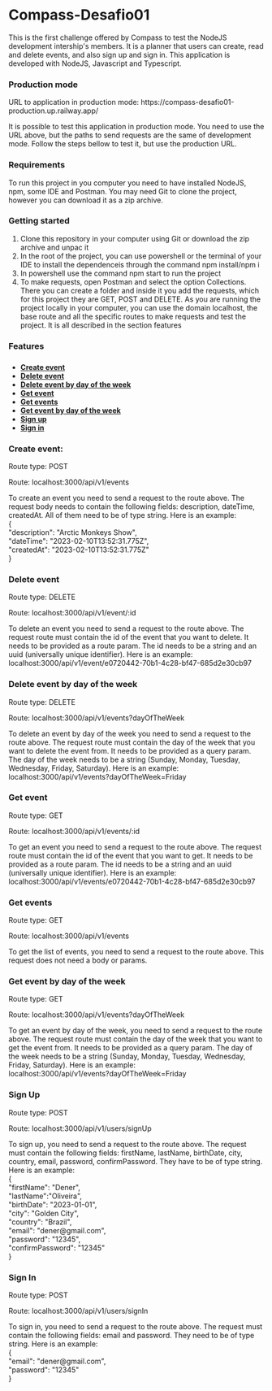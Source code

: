 <h1>Compass-Desafio01</h1>
<p>This is the first challenge offered by Compass to test the NodeJS development intership's members. It is a planner that users can create, read and delete events,
and also sign up and sign in. This application is developed with NodeJS, Javascript and Typescript.</p>

<h3>Production mode</h3>
<p>URL to application in production mode: https://compass-desafio01-production.up.railway.app/</p>
<p>It is possible to test this application in production mode. You need to use the URL above, but the paths to send requests are the same of development mode.
Follow the steps bellow to test it, but use the production URL.
</p>

<h3>Requirements</h3>
<p>To run this project in you computer you need to have installed NodeJS, npm, some IDE and Postman. You may need
  Git to clone the project, however you can download it as a zip archive.
</p>

<h3>Getting started</h3>
  <ol>
    <li>Clone this repository in your computer using Git or download the zip archive and unpac it</li>
    <li>In the root of the project, you can use powershell or the terminal of your IDE to install the dependenceis
      through the command npm install/npm i
    </li>
    <li>In powershell use the command npm start to run the project</li>
    <li>To make requests, open Postman and select the option Collections. There you can create a folder and inside
      it you add the requests, which for this project they are GET, POST and DELETE. As you are running the project 
      locally in your computer, you can use the domain localhost, the base route and all the specific routes to make 
      requests and test the project. It is all described in the section features
    </li>
  </ol>

<h3>Features<h3>

<h4>
  <ul>
    <li><a href="#createEvent">Create event</a></li>
    <li><a href="#deleteEvent">Delete event</a></li>
    <li><a href="#deleteEventByDayOfTheWeek">Delete event by day of the week</a></li>
    <li><a href="#getEvent">Get event</a></li>
    <li><a href="#getEvents">Get events</a></li>
    <li><a href="#getEventByDayOfTheWeek">Get event by day of the week</a></li>
    <li><a href="#signUp">Sign up</a></li>
    <li><a href="#signIn">Sign in</a></li>
   </ul>
</h4>

<p id="createEvent">
  <h3>Create event:</h3>
  <p>Route type: POST</p>
  <p>Route: localhost:3000/api/v1/events</p>
  To create an event you need to send a request to the route above. The request body needs to contain the following
  fields: description, dateTime, createdAt. All of them need to be of type string. Here is an example:</br>
  { </br>
    "description": "Arctic Monkeys Show", </br>
    "dateTime": "2023-02-10T13:52:31.775Z", </br>
    "createdAt": "2023-02-10T13:52:31.775Z" </br>
  } </br>
</p>

<p id="deleteEvent">
  <h3>Delete event</h3>
  <p>Route type: DELETE</p>
  <p>Route: localhost:3000/api/v1/event/:id</p>
  To delete an event you need to send a request to the route above. The request route must contain the id of the 
  event that you want to delete. It needs to be provided as a route param. The id needs to be a string and an uuid 
  (universally unique identifier). Here is an example:</br>
  localhost:3000/api/v1/event/e0720442-70b1-4c28-bf47-685d2e30cb97</br>
</p>

<p id="deleteEventByDayOfTheWeek">
  <h3>Delete event by day of the week</h3>
  <p>Route type: DELETE</p>
  <p>Route: localhost:3000/api/v1/events?dayOfTheWeek</p>
  To delete an event by day of the week you need to send a request to the route above. The request route must contain
  the day of the week that you want to delete the event from. It needs to be provided as a query param. The day of 
  the week needs to be a string (Sunday, Monday, Tuesday, Wednesday, Friday, Saturday). Here is an example:</br>
  localhost:3000/api/v1/events?dayOfTheWeek=Friday</br>
</p>

<p id="getEvent">
  <h3>Get event</h3>
  <p>Route type: GET</p>
  <p>Route: localhost:3000/api/v1/events/:id</p>
  To get an event you need to send a request to the route above. The request route must contain the id of the 
  event that you want to get. It needs to be provided as a route param. The id needs to be a string and an uuid 
  (universally unique identifier). Here is an example:</br>
  localhost:3000/api/v1/events/e0720442-70b1-4c28-bf47-685d2e30cb97</br>
</p>

<p id="getEvents">
  <h3>Get events</h3>
  <p>Route type: GET</p>
  <p>Route: localhost:3000/api/v1/events</p>
  To get the list of events, you need to send a request to the route above. This request does not need a body or 
  params.
</p>

<p id="getEventByDayOfTheWeek">
  <h3>Get event by day of the week</h3>
  <p>Route type: GET</p>
  <p>Route: localhost:3000/api/v1/events?dayOfTheWeek</p>
  To get an event by day of the week, you need to send a request to the route above. The request route must contain
  the day of the week that you want to get the event from. It needs to be provided as a query param. The day of 
  the week needs to be a string (Sunday, Monday, Tuesday, Wednesday, Friday, Saturday). Here is an example:</br>
  localhost:3000/api/v1/events?dayOfTheWeek=Friday</br>
</p>

<p id="signUp">
  <h3>Sign Up</h3>
  <p>Route type: POST</p>
  <p>Route: localhost:3000/api/v1/users/signUp</p>
  To sign up, you need to send a request to the route above. The request must contain the following fields: firstName,
  lastName, birthDate, city, country, email, password, confirmPassword. They have to be of type string. Here is an 
  example:</br>
  { </br>
    "firstName": "Dener", </br> 
    "lastName":"Oliveira", </br> 
    "birthDate": "2023-01-01", </br>
    "city": "Golden City", </br>
    "country": "Brazil", </br> 
    "email": "dener@gmail.com", </br>
    "password": "12345", </br> 
    "confirmPassword": "12345" </br>
  } </br>
</p>

<p id="signIn">
  <h3>Sign In</h3>
  <p>Route type: POST</p>
  <p>Route: localhost:3000/api/v1/users/signIn</p>
  To sign in, you need to send a request to the route above. The request must contain the following fields: email and
  password. They need to be of type string. Here is an example:</br>
  {</br>
    "email": "dener@gmail.com", </br>
    "password": "12345" </br>
  }</br>
</p>
